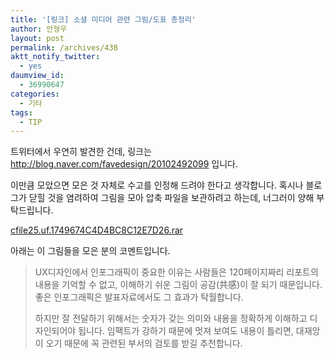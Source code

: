 ```yaml
---
title: '[링크] 소셜 미디어 관련 그림/도표 총정리'
author: 안형우
layout: post
permalink: /archives/438
aktt_notify_twitter:
  - yes
daumview_id:
  - 36990647
categories:
  - 기타
tags:
  - TIP
---
```

트위터에서 우연히 발견한 건데, 링크는 <http://blog.naver.com/favedesign/20102492099>&nbsp;입니다. 

이만큼 모았으면 모은 것 자체로 수고를 인정해 드려야 한다고 생각합니다. 혹시나 블로그가 닫힐 것을 염려하여 그림을 모아 압축 파일을 보관하려고 하는데, 너그러이 양해 부탁드립니다.

<a href="/uploads/legacy/old-images/1/cfile25.uf.1749674C4D4BC8C12E7D26.rar" class="aligncenter" />cfile25.uf.1749674C4D4BC8C12E7D26.rar</a>

아래는 이 그림들을 모은 분의 코멘트입니다.

> UX디자인에서 인포그래픽이 중요한 이유는 사람들은 120페이지짜리 리포트의 내용을 기억할 수 없고, 이해하기 쉬운 그림이 공감(共感)이 잘 되기 때문입니다. 좋은 인포그래픽은 발표자료에서도 그 효과가 탁월합니다.
> 
> 하지만 잘 전달하기 위해서는 숫자가 갖는 의미와 내용을 정확하게 이해하고 디자인되어야 됩니다. 임팩트가 강하기 때문에 멋져 보여도 내용이 틀리면, 대재앙이 오기 때문에 꼭 관련된 부서의 검토를 받길 추천합니다.